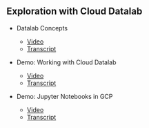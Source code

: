 ## Exploration with Cloud Datalab

- Datalab Concepts
    - [Video](https://drive.google.com/file/d/1KY5XXracyVzJsOBAbO-sF2SPSqz33Rt7/view)
    - [Transcript](1.datalab_concepts.md)

- Demo: Working with Cloud Datalab
    - [Video](https://drive.google.com/file/d/1oEaFH10ra5Up1uNAOxFleZiQr67J_11R/view)
    - [Transcript](2.demo_working_with_cloud_datalab.md)

- Demo: Jupyter Notebooks in GCP
    - [Video](https://drive.google.com/file/d/1PUhxMp6DtKyWOZRnzwm4f9m3OOWntftZ/view)
    - [Transcript](3.demo_jupyter_notebooks_in_gcp.md)
